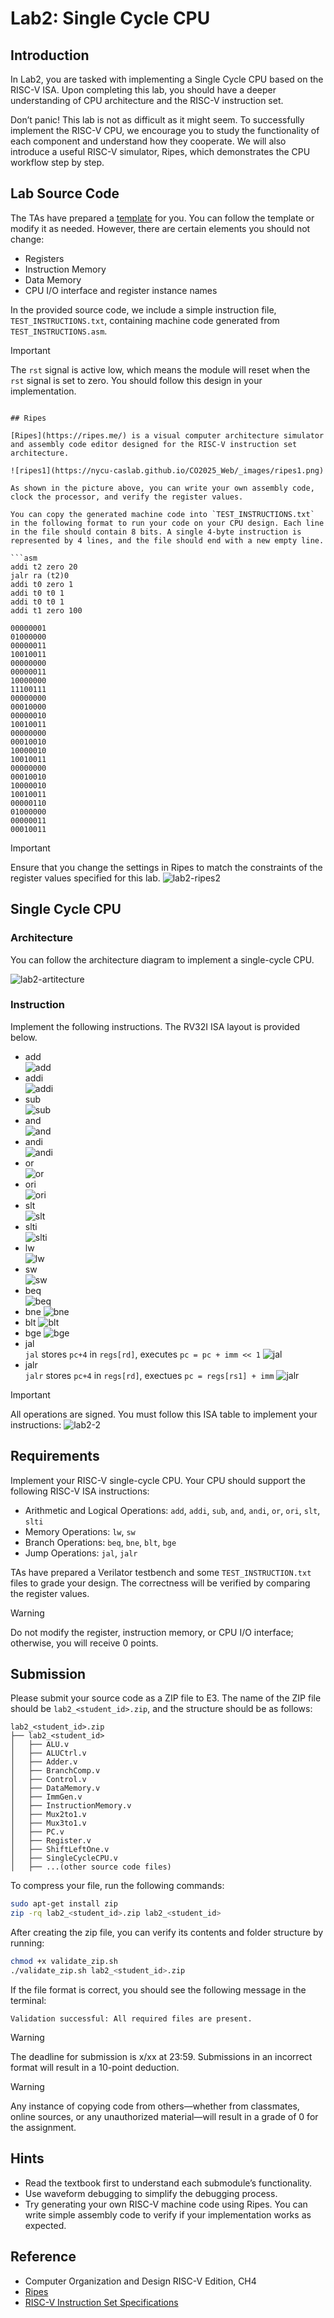 # Lab2: Single Cycle CPU

## Introduction

In Lab2, you are tasked with implementing a Single Cycle CPU based on the RISC-V ISA. Upon completing this lab, you should have a deeper understanding of CPU architecture and the RISC-V instruction set.

Don’t panic! This lab is not as difficult as it might seem. To successfully implement the RISC-V CPU, we encourage you to study the functionality of each component and understand how they cooperate. We will also introduce a useful RISC-V simulator, Ripes, which demonstrates the CPU workflow step by step.

## Lab Source Code

The TAs have prepared a [template](https://github.com/nycu-caslab/CO2025/tree/main/Lab2) for you. You can follow the template or modify it as needed. However, there are certain elements you should not change:

- Registers
- Instruction Memory
- Data Memory
- CPU I/O interface and register instance names

In the provided source code, we include a simple instruction file, `TEST_INSTRUCTIONS.txt`, containing machine code generated from `TEST_INSTRUCTIONS.asm`.

> [!IMPORTANT]
> The `rst` signal is active low, which means the module will reset when the `rst` signal is set to zero. You should follow this design in your implementation.
```

## Ripes

[Ripes](https://ripes.me/) is a visual computer architecture simulator and assembly code editor designed for the RISC-V instruction set architecture.

![ripes1](https://nycu-caslab.github.io/CO2025_Web/_images/ripes1.png)

As shown in the picture above, you can write your own assembly code, clock the processor, and verify the register values.

You can copy the generated machine code into `TEST_INSTRUCTIONS.txt` in the following format to run your code on your CPU design. Each line in the file should contain 8 bits. A single 4-byte instruction is represented by 4 lines, and the file should end with a new empty line.

```asm
addi t2 zero 20
jalr ra (t2)0
addi t0 zero 1
addi t0 t0 1
addi t0 t0 1
addi t1 zero 100
```

```
00000001
01000000
00000011
10010011
00000000
00000011
10000000
11100111
00000000
00010000
00000010
10010011
00000000
00010010
10000010
10010011
00000000
00010010
10000010
10010011
00000110
01000000
00000011
00010011
```

> [!IMPORTANT]
> Ensure that you change the settings in Ripes to match the constraints of the register values specified for this lab.
![lab2-ripes2](https://nycu-caslab.github.io/CO2025_Web/_images/ripes2.png)

## Single Cycle CPU

### Architecture

You can follow the architecture diagram to implement a single-cycle CPU.

![lab2-artitecture](https://nycu-caslab.github.io/CO2025_Web/_images/artitecture.jpg)

### Instruction

Implement the following instructions. The RV32I ISA layout is provided below.

- add  
  ![add](https://nycu-caslab.github.io/CO2025_Web/_images/add.png)
- addi  
  ![addi](https://nycu-caslab.github.io/CO2025_Web/_images/addi.png)
- sub  
  ![sub](https://nycu-caslab.github.io/CO2025_Web/_images/sub.png)
- and  
  ![and](https://nycu-caslab.github.io/CO2025_Web/_images/and.png)
- andi  
  ![andi](https://nycu-caslab.github.io/CO2025_Web/_images/andi.png)
- or  
  ![or](https://nycu-caslab.github.io/CO2025_Web/_images/or.png)
- ori  
  ![ori](https://nycu-caslab.github.io/CO2025_Web/_images/ori.png)
- slt  
  ![slt](https://nycu-caslab.github.io/CO2025_Web/_images/slt.png)
- slti  
  ![slti](https://nycu-caslab.github.io/CO2025_Web/_images/slti.png)
- lw  
  ![lw](https://nycu-caslab.github.io/CO2025_Web/_images/lw.png)
- sw  
  ![sw](https://nycu-caslab.github.io/CO2025_Web/_images/sw.png)
- beq  
  ![beq](https://nycu-caslab.github.io/CO2025_Web/_images/beq.png)
- bne
  ![bne](https://nycu-caslab.github.io/CO2025_Web/_images/bne.png)
- blt
  ![blt](https://nycu-caslab.github.io/CO2025_Web/_images/blt.png)
- bge
  ![bge](https://nycu-caslab.github.io/CO2025_Web/_images/bge.png)
- jal  
   `jal` stores `pc+4` in `regs[rd]`, executes `pc = pc + imm << 1`
  ![jal](https://nycu-caslab.github.io/CO2025_Web/_images/jal.png)
- jalr  
  `jalr` stores `pc+4` in `regs[rd]`, exectues `pc = regs[rs1] + imm`
  ![jalr](https://nycu-caslab.github.io/CO2025_Web/_images/jalr.png)

> [!IMPORTANT]
> All operations are signed. You must follow this ISA table to implement your instructions:
![lab2-2](https://nycu-caslab.github.io/CO2025_Web/_images/ISAtable.png)

## Requirements

Implement your RISC-V single-cycle CPU. Your CPU should support the following RISC-V ISA instructions:

- Arithmetic and Logical Operations: `add`, `addi`, `sub`, `and`, `andi`, `or`, `ori`, `slt`, `slti`
- Memory Operations: `lw`, `sw`
- Branch Operations: `beq`, `bne`, `blt`, `bge`
- Jump Operations: `jal`, `jalr`

TAs have prepared a Verilator testbench and some `TEST_INSTRUCTION.txt` files to grade your design. The correctness will be verified by comparing the register values.

> [!WARNING]
> Do not modify the register, instruction memory, or CPU I/O interface; otherwise, you will receive 0 points.

## Submission

Please submit your source code as a ZIP file to E3. The name of the ZIP file should be `lab2_<student_id>.zip`, and the structure should be as follows:

```
lab2_<student_id>.zip
├── lab2_<student_id>
│   ├── ALU.v
│   ├── ALUCtrl.v
│   ├── Adder.v
│   ├── BranchComp.v
│   ├── Control.v
│   ├── DataMemory.v
│   ├── ImmGen.v
│   ├── InstructionMemory.v
│   ├── Mux2to1.v
│   ├── Mux3to1.v
│   ├── PC.v
│   ├── Register.v
│   ├── ShiftLeftOne.v
│   ├── SingleCycleCPU.v
│   ├── ...(other source code files)
```

To compress your file, run the following commands:

```bash
sudo apt-get install zip
zip -rq lab2_<student_id>.zip lab2_<student_id>
```

After creating the zip file, you can verify its contents and folder structure by running:

```bash
chmod +x validate_zip.sh
./validate_zip.sh lab2_<student_id>.zip
```

If the file format is correct, you should see the following message in the terminal:

```
Validation successful: All required files are present.
```

> [!WARNING]
> The deadline for submission is x/xx at 23:59. Submissions in an incorrect format will result in a 10-point deduction.

> [!WARNING]
> Any instance of copying code from others—whether from classmates, online sources, or any unauthorized material—will result in a grade of 0 for the assignment.

## Hints

- Read the textbook first to understand each submodule’s functionality.
- Use waveform debugging to simplify the debugging process.
- Try generating your own RISC-V machine code using Ripes. You can write simple assembly code to verify if your implementation works as expected.

## Reference

- Computer Organization and Design RISC-V Edition, CH4
- [Ripes](https://github.com/mortbopet/Ripes)
- [RISC-V Instruction Set Specifications](https://msyksphinz-self.github.io/riscv-isadoc/html/rvi.html)
